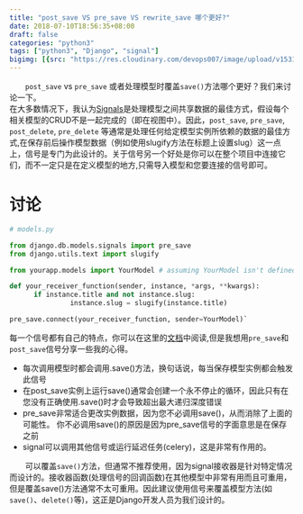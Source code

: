 ```yaml
---
title: "post_save VS pre_save VS rewrite_save 哪个更好?"
date: 2018-07-10T18:56:35+08:00
draft: false
categories: "python3"
tags: ["python3", "Django", "signal"]
bigimg: [{src: "https://res.cloudinary.com/devops007/image/upload/v1531224303/python3/nature.jpg", desc: "Jul 10,2018"}]
---
```


&emsp;&emsp;`post_save` vs `pre_save` 或者处理模型时覆盖`save()`方法哪个更好？我们来讨论一下。<br/>
在大多数情况下，我认为[Signals](https://docs.djangoproject.com/en/1.10/topics/signals/)是处理模型之间共享数据的最佳方式，假设每个相关模型的CRUD不是一起完成的（即在视图中）。因此，`post_save`, `pre_save`, `post_delete`, `pre_delete` 等通常是处理任何给定模型实例所依赖的数据的最佳方式,在保存前后操作模型数据（例如使用slugify方法在标题上设置slug）这一点上，信号是专门为此设计的。关于信号另一个好处是你可以在整个项目中连接它们，而不一定只是在定义模型的地方,只需导入模型和您要连接的信号即可。
<!--more-->

# 讨论

```python
# models.py

from django.db.models.signals import pre_save
from django.utils.text import slugify

from yourapp.models import YourModel # assuming YourModel isn't defined on this page

def your_receiver_function(sender, instance, *args, **kwargs):
      if instance.title and not instance.slug:
               instance.slug = slugify(instance.title)

pre_save.connect(your_receiver_function, sender=YourModel)`
```

每一个信号都有自己的特点，你可以在这里的[文档](https://docs.djangoproject.com/en/1.10/topics/signals/)中阅读,但是我想用`pre_save`和`post_save`信号分享一些我的心得。

 - 每次调用模型时都会调用.save()方法，换句话说，每当保存模型实例都会触发此信号
 - 在post_save实例上运行save()通常会创建一个永不停止的循环，因此只有在您没有正确使用.save()时才会导致超出最大递归深度错误
 - pre_save非常适合更改实例数据，因为您不必调用save()，从而消除了上面的可能性。 你不必调用save()的原因是因为pre_save信号的字面意思是在保存之前
 - signal可以调用其他信号或运行延迟任务(celery)，这是非常有作用的。

&emsp;&emsp;可以覆盖`save()`方法，但通常不推荐使用，因为signal接收器是针对特定情况而设计的。接收器函数(处理信号的回调函数)在其他模型中非常有用而且可重用，但是覆盖save()方法通常不太可重用。因此建议使用信号来覆盖模型方法(如`save()`、`delete()`等)，这正是Django开发人员为我们设计的。
